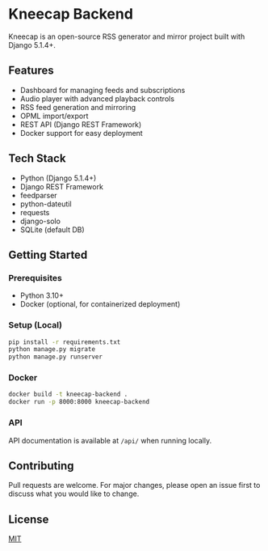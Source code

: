 # Kneecap Backend

Kneecap is an open-source RSS generator and mirror project built with Django 5.1.4+.

## Features
- Dashboard for managing feeds and subscriptions
- Audio player with advanced playback controls
- RSS feed generation and mirroring
- OPML import/export
- REST API (Django REST Framework)
- Docker support for easy deployment

## Tech Stack
- Python (Django 5.1.4+)
- Django REST Framework
- feedparser
- python-dateutil
- requests
- django-solo
- SQLite (default DB)

## Getting Started

### Prerequisites
- Python 3.10+
- Docker (optional, for containerized deployment)

### Setup (Local)
```bash
pip install -r requirements.txt
python manage.py migrate
python manage.py runserver
```

### Docker
```bash
docker build -t kneecap-backend .
docker run -p 8000:8000 kneecap-backend
```

### API
API documentation is available at `/api/` when running locally.

## Contributing
Pull requests are welcome. For major changes, please open an issue first to discuss what you would like to change.

## License
[MIT](LICENSE)
